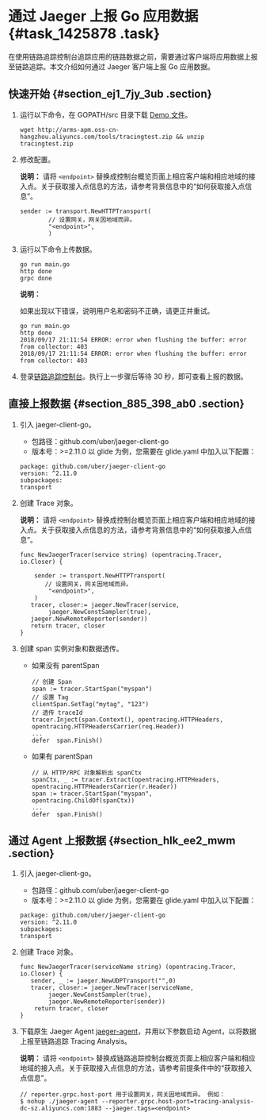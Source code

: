 # 通过 Jaeger 上报 Go 应用数据 {#task_1425878 .task}

在使用链路追踪控制台追踪应用的链路数据之前，需要通过客户端将应用数据上报至链路追踪。本文介绍如何通过 Jaeger 客户端上报 Go 应用数据。

 

 

## 快速开始 {#section_ej1_7jy_3ub .section}

1.  运行以下命令，在 GOPATH/src 目录下载 [Demo 文件](http://arms-apm.oss-cn-hangzhou.aliyuncs.com/tools/tracingtest.zip)。 

    ``` {#codeblock_aob_aw7_mv8}
    wget http://arms-apm.oss-cn-hangzhou.aliyuncs.com/tools/tracingtest.zip && unzip tracingtest.zip
    ```

2.  修改配置。 

    **说明：** 请将 `<endpoint>` 替换成控制台概览页面上相应客户端和相应地域的接入点。关于获取接入点信息的方法，请参考背景信息中的“如何获取接入点信息”。

    ``` {#codeblock_hte_4ir_cep}
    sender := transport.NewHTTPTransport(
            // 设置网关，网关因地域而异。
            "<endpoint>",
            )
    ```

3.  运行以下命令上传数据。 

    ``` {#codeblock_shd_6b7_ril}
    go run main.go
    http done
    grpc done
    ```

    **说明：** 

    如果出现以下错误，说明用户名和密码不正确，请更正并重试。

    ``` {#codeblock_8gf_22m_k6y}
    go run main.go
    http done
    2018/09/17 21:11:54 ERROR: error when flushing the buffer: error from collector: 403
    2018/09/17 21:11:54 ERROR: error when flushing the buffer: error from collector: 403
    ```

4.  登录[链路追踪控制台](https://tracing-analysis.console.aliyun.com/)。执行上一步骤后等待 30 秒，即可查看上报的数据。

## 直接上报数据 {#section_885_398_ab0 .section}

1.  引入 jaeger-client-go。 

    -   包路径：github.com/uber/jaeger-client-go
    -   版本号：\>=2.11.0
    以 glide 为例，您需要在 glide.yaml 中加入以下配置：

    ``` {#codeblock_lwt_v9w_eh2}
    package: github.com/uber/jaeger-client-go
    version: ^2.11.0
    subpackages:
    transport
    ```

2.  创建 Trace 对象。 

    **说明：** 请将 `<endpoint>` 替换成控制台概览页面上相应客户端和相应地域的接入点。关于获取接入点信息的方法，请参考背景信息中的“如何获取接入点信息”。

    ``` {#codeblock_ryq_eun_lr2}
    func NewJaegerTracer(service string) (opentracing.Tracer, io.Closer) {
    
        sender := transport.NewHTTPTransport(
           // 设置网关，网关因地域而异。
            "<endpoint>",
        )
       tracer, closer:= jaeger.NewTracer(service,
            jaeger.NewConstSampler(true),
       jaeger.NewRemoteReporter(sender))
       return tracer, closer
    }
    ```

3.  创建 span 实例对象和数据透传。 
    -   如果没有 parentSpan

        ``` {#codeblock_htb_jgr_i5v}
        // 创建 Span
        span := tracer.StartSpan("myspan")
        // 设置 Tag
        clientSpan.SetTag("mytag", "123")
        // 透传 traceId
        tracer.Inject(span.Context(), opentracing.HTTPHeaders, opentracing.HTTPHeadersCarrier(req.Header))
        ...
        defer  span.Finish()
        ```

    -   如果有 parentSpan

        ``` {#codeblock_bam_0r9_4o5}
        // 从 HTTP/RPC 对象解析出 spanCtx
        spanCtx, _ := tracer.Extract(opentracing.HTTPHeaders, opentracing.HTTPHeadersCarrier(r.Header))
        span := tracer.StartSpan("myspan", opentracing.ChildOf(spanCtx))
        ...
        defer  span.Finish()
        ```


## 通过 Agent 上报数据 {#section_hlk_ee2_mwm .section}

1.  引入 jaeger-client-go。 

    -   包路径：github.com/uber/jaeger-client-go
    -   版本号：\>=2.11.0
    以 glide 为例，您需要在 glide.yaml 中加入以下配置：

    ``` {#codeblock_tng_g5n_xa4}
    package: github.com/uber/jaeger-client-go
    version: ^2.11.0
    subpackages:
    transport
    ```

2.  创建 Trace 对象。 

    ``` {#codeblock_om6_3yr_kg3}
    func NewJaegerTracer(serviceName string) (opentracing.Tracer, io.Closer) {
       sender, _ := jaeger.NewUDPTransport("",0)
       tracer, closer:= jaeger.NewTracer(serviceName,
            jaeger.NewConstSampler(true),
            jaeger.NewRemoteReporter(sender))
        return tracer, closer
    }
    ```

3.  下载原生 Jaeger Agent [jaeger-agent](https://arms-apm.oss-cn-hangzhou.aliyuncs.com/tools/jaeger-agent)，并用以下参数启动 Agent，以将数据上报至链路追踪 Tracing Analysis。 

    **说明：** 请将 `<endpoint>` 替换成链路追踪控制台概览页面上相应客户端和相应地域的接入点。关于获取接入点信息的方法，请参考前提条件中的“获取接入点信息”。

    ``` {#codeblock_y2b_ucp_enr}
    // reporter.grpc.host-port 用于设置网关，网关因地域而异。 例如：
    $ nohup ./jaeger-agent --reporter.grpc.host-port=tracing-analysis-dc-sz.aliyuncs.com:1883 --jaeger.tags=<endpoint>
    ```


